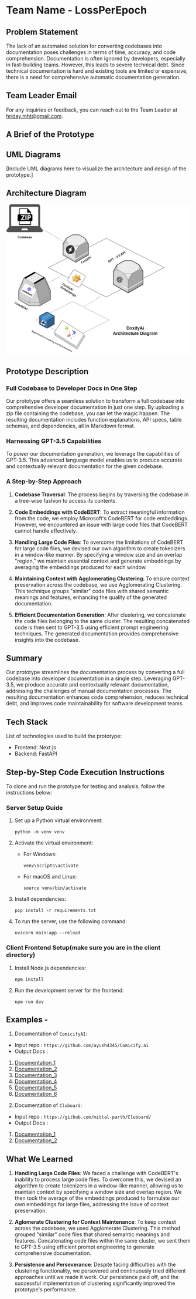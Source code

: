 # Team Name - LossPerEpoch

## Problem Statement
The lack of an automated solution for converting codebases into documentation poses challenges in terms of time, accuracy, and code comprehension. Documentation is often ignored by developers, especially in fast-building teams. However, this leads to severe technical debt. Since technical documentation is hard and existing tools are limited or expensive, there is a need for comprehensive automatic documentation generation.

## Team Leader Email
For any inquiries or feedback, you can reach out to the Team Leader at hriday.mht@gmail.com.

## A Brief of the Prototype
## UML Diagrams
[Include UML diagrams here to visualize the architecture and design of the prototype.]

## Architecture Diagram

![Architecture Diagram](/LossPerEpoch/client/images/DoxifyAi_Diagram.jpg)

## Prototype Description

### Full Codebase to Developer Docs in One Step
Our prototype offers a seamless solution to transform a full codebase into comprehensive developer documentation in just one step. By uploading a zip file containing the codebase, you can let the magic happen. The resulting documentation includes function explanations, API specs, table schemas, and dependencies, all in Markdown format.

### Harnessing GPT-3.5 Capabilities
To power our documentation generation, we leverage the capabilities of GPT-3.5. This advanced language model enables us to produce accurate and contextually relevant documentation for the given codebase.

### A Step-by-Step Approach
1. **Codebase Traversal**: The process begins by traversing the codebase in a tree-wise fashion to access its contents.

2. **Code Embeddings with CodeBERT**: To extract meaningful information from the code, we employ Microsoft's CodeBERT for code embeddings. However, we encountered an issue with large code files that CodeBERT cannot handle effectively.

3. **Handling Large Code Files**: To overcome the limitations of CodeBERT for large code files, we devised our own algorithm to create tokenizers in a window-like manner. By specifying a window size and an overlap "region," we maintain essential context and generate embeddings by averaging the embeddings produced for each window.

4. **Maintaining Context with Agglomerating Clustering**: To ensure context preservation across the codebase, we use Agglomerating Clustering. This technique groups "similar" code files with shared semantic meanings and features, enhancing the quality of the generated documentation.

5. **Efficient Documentation Generation**: After clustering, we concatenate the code files belonging to the same cluster. The resulting concatenated code is then sent to GPT-3.5 using efficient prompt engineering techniques. The generated documentation provides comprehensive insights into the codebase.

## Summary
Our prototype streamlines the documentation process by converting a full codebase into developer documentation in a single step. Leveraging GPT-3.5, we produce accurate and contextually relevant documentation, addressing the challenges of manual documentation processes. The resulting documentation enhances code comprehension, reduces technical debt, and improves code maintainability for software development teams.



## Tech Stack
List of technologies used to build the prototype:
- Frontend: Next.js
- Backend: FastAPI

## Step-by-Step Code Execution Instructions
To clone and run the prototype for testing and analysis, follow the instructions below:

### Server Setup Guide

1. Set up a Python virtual environment:
   ```
   python -m venv venv
   ```

2. Activate the virtual environment:
   - For Windows:
     ```
     venv\Scripts\activate
     ```
   - For macOS and Linux:
     ```
     source venv/bin/activate
     ```

3. Install dependencies:
   ```
   pip install -r requirements.txt
   ```

4. To run the server, use the following command:
   ```
   uvicorn main:app --reload
   ```

### Client Frontend Setup(make sure you are in the client directory)

1. Install Node.js dependencies:
   ```
   npm install
   ```

2. Run the development server for the frontend:
   ```
   npm run dev
   ```
## Examples - 

1) Documentation of `ComicifyAI`:
- Input repo : `https://github.com/ayush4345/Comicify.ai`
- Output Docs :
1. [Documentation_1](/LossPerEpoch/client/examples/comicify/output0.md)
2. [Documentation_2](/LossPerEpoch/client/examples/comicify/output1.md)
3. [Documentation_3](/LossPerEpoch/client/examples/comicify/output2.md)
4. [Documentation_4](/LossPerEpoch/client/examples/comicify/output3.md)
5. [Documentation_5](/LossPerEpoch/client/examples/comicify/output4.md)
6. [Documentation_6](/LossPerEpoch/client/examples/comicify/output5.md)

2) Documentation of `Cluboard`:
- Input repo : `https://github.com/mittal-parth/Cluboard/`
- Output Docs : 
1. [Documentation_1](/LossPerEpoch/client/examples/clubhouse/output0.md)
2. [Documentation_2](/LossPerEpoch/client/examples/clubhouse/output1.md)


## What We Learned
1. **Handling Large Code Files**: We faced a challenge with CodeBERT's inability to process large code files. To overcome this, we devised an algorithm to create tokenizers in a window-like manner, allowing us to maintain context by specifying a window size and overlap region. We then took the average of the embeddings produced to formulate our own embeddings for large files, addressing the issue of context preservation.

2. **Aglomerate Clustering for Context Maintenance**: To keep context across the codebase, we used Agglomerate Clustering. This method grouped "similar" code files that shared semantic meanings and features. Concatenating code files within the same cluster, we sent them to GPT-3.5 using efficient prompt engineering to generate comprehensive documentation.

3. **Persistence and Perseverance**: Despite facing difficulties with the clustering functionality, we persevered and continuously tried different approaches until we made it work. Our persistence paid off, and the successful implementation of clustering significantly improved the prototype's performance.
